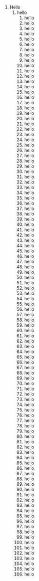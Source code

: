 1. Hello
    1. hello
        1. hello
        1. hello
        1. hello
        1. hello
        1. hello
        1. hello
        1. hello
        1. hello
        1. hello
        1. hello
        1. hello
        1. hello
        1. hello
        1. hello
        1. hello
        1. hello
        1. hello
        1. hello
        1. hello
        1. hello
        1. hello
        1. hello
        1. hello
        1. hello
        1. hello
        1. hello
        1. hello
        1. hello
        1. hello
        1. hello
        1. hello
        1. hello
        1. hello
        1. hello
        1. hello
        1. hello
        1. hello
        1. hello
        1. hello
        1. hello
        1. hello
        1. hello
        1. hello
        1. hello
        1. hello
        1. hello
        1. hello
        1. hello
        1. hello
        1. hello
        1. hello
        1. hello
        1. hello
        1. hello
        1. hello
        1. hello
        1. hello
        1. hello
        1. hello
        1. hello
        1. hello
        1. hello
        1. hello
        1. hello
        1. hello
        1. hello
        1. hello
        1. hello
        1. hello
        1. hello
        1. hello
        1. hello
        1. hello
        1. hello
        1. hello
        1. hello
        1. hello
        1. hello
        1. hello
        1. hello
        1. hello
        1. hello
        1. hello
        1. hello
        1. hello
        1. hello
        1. hello
        1. hello
        1. hello
        1. hello
        1. hello
        1. hello
        1. hello
        1. hello
        1. hello
        1. hello
        1. hello
        1. hello
        1. hello
        1. hello
        1. hello
        1. hello
        1. hello
        1. hello
        1. hello
        1. hello
